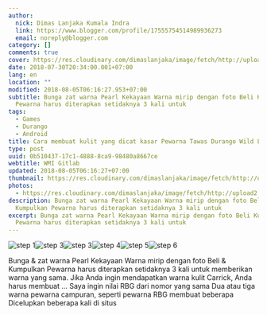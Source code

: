 ```yaml
---
author:
  nick: Dimas Lanjaka Kumala Indra
  link: https://www.blogger.com/profile/17555754514989936273
  email: noreply@blogger.com
category: []
comments: true
cover: https://res.cloudinary.com/dimaslanjaka/image/fetch/http://upload2.inven.co.kr/upload/2018/07/28/bbs/i13154442828.jpg
date: 2018-07-30T20:34:00.001+07:00
lang: en
location: ""
modified: 2018-08-05T06:16:27.953+07:00
subtitle: Bunga zat warna Pearl Kekayaan Warna mirip dengan foto Beli Kumpulkan
  Pewarna harus diterapkan setidaknya 3 kali untuk
tags:
  - Games
  - Durango
  - Android
title: Cara membuat kulit yang dicat kasar Pewarna Tawas Durango Wild Lands
type: post
uuid: 0b510437-17c1-4888-8ca9-98480a8667ce
webtitle: WMI Gitlab
updated: 2018-08-05T06:16:27+07:00
thumbnail: https://res.cloudinary.com/dimaslanjaka/image/fetch/http://upload2.inven.co.kr/upload/2018/07/28/bbs/i13154442828.jpg
photos:
  - https://res.cloudinary.com/dimaslanjaka/image/fetch/http://upload2.inven.co.kr/upload/2018/07/28/bbs/i13154442828.jpg
description: Bunga zat warna Pearl Kekayaan Warna mirip dengan foto Beli
  Kumpulkan Pewarna harus diterapkan setidaknya 3 kali untuk
excerpt: Bunga zat warna Pearl Kekayaan Warna mirip dengan foto Beli Kumpulkan
  Pewarna harus diterapkan setidaknya 3 kali untuk
---
```


<img src="https://res.cloudinary.com/dimaslanjaka/image/fetch/http://upload2.inven.co.kr/upload/2018/07/28/bbs/i13154442828.jpg" title="step 1"><img src="https://res.cloudinary.com/dimaslanjaka/image/fetch/http://upload2.inven.co.kr/upload/2018/07/28/bbs/i13121429625.jpg" title="step 3"><img src="https://res.cloudinary.com/dimaslanjaka/image/fetch/http://upload2.inven.co.kr/upload/2018/07/28/bbs/i13191729903.jpg" title="step 3"><img src="https://res.cloudinary.com/dimaslanjaka/image/fetch/http://upload2.inven.co.kr/upload/2018/07/28/bbs/i13184685997.jpg" title="step 4"><img src="https://res.cloudinary.com/dimaslanjaka/image/fetch/http://upload2.inven.co.kr/upload/2018/07/28/bbs/i13178395470.jpg" title="step 5"><img src="https://res.cloudinary.com/dimaslanjaka/image/fetch/http://upload2.inven.co.kr/upload/2018/07/28/bbs/i13145753411.jpg" title="step 6"> <div> Bunga &amp; zat warna  Pearl  Kekayaan   Warna mirip dengan foto Beli &amp; Kumpulkan   Pewarna harus diterapkan setidaknya 3 kali untuk memberikan warna yang sama.   Jika Anda ingin mendapatkan warna kulit Carrick, Anda harus membuat ...   Saya ingin nilai RBG dari nomor yang sama  Dua atau tiga warna pewarna campuran, seperti pewarna RBG membuat beberapa  Dicelupkan beberapa kali di situs  </div>